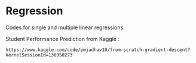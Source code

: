 # Regression
Codes for single and multiple linear regressions

Student Performance Prediction from Kaggle :
```
https://www.kaggle.com/code/pmjadhav10/from-scratch-gradient-descent?kernelSessionId=136950273
```
